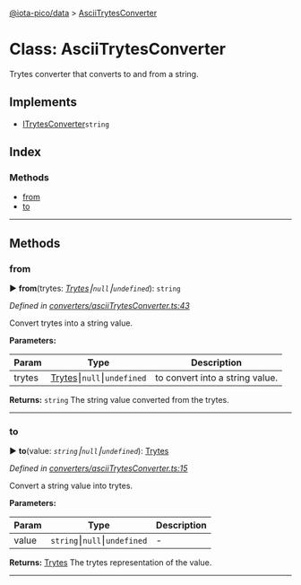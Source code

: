 [@iota-pico/data](../README.md) > [AsciiTrytesConverter](../classes/asciitrytesconverter.md)



# Class: AsciiTrytesConverter


Trytes converter that converts to and from a string.

## Implements

* [ITrytesConverter](../interfaces/itrytesconverter.md)`string`

## Index

### Methods

* [from](asciitrytesconverter.md#from)
* [to](asciitrytesconverter.md#to)



---
## Methods
<a id="from"></a>

###  from

► **from**(trytes: *[Trytes](trytes.md)⎮`null`⎮`undefined`*): `string`



*Defined in [converters/asciiTrytesConverter.ts:43](https://github.com/iotaeco/iota-pico-data/blob/bba235e/src/converters/asciiTrytesConverter.ts#L43)*



Convert trytes into a string value.


**Parameters:**

| Param | Type | Description |
| ------ | ------ | ------ |
| trytes | [Trytes](trytes.md)⎮`null`⎮`undefined`   |  to convert into a string value. |





**Returns:** `string`
The string value converted from the trytes.






___

<a id="to"></a>

###  to

► **to**(value: *`string`⎮`null`⎮`undefined`*): [Trytes](trytes.md)



*Defined in [converters/asciiTrytesConverter.ts:15](https://github.com/iotaeco/iota-pico-data/blob/bba235e/src/converters/asciiTrytesConverter.ts#L15)*



Convert a string value into trytes.


**Parameters:**

| Param | Type | Description |
| ------ | ------ | ------ |
| value | `string`⎮`null`⎮`undefined`   |  - |





**Returns:** [Trytes](trytes.md)
The trytes representation of the value.






___


